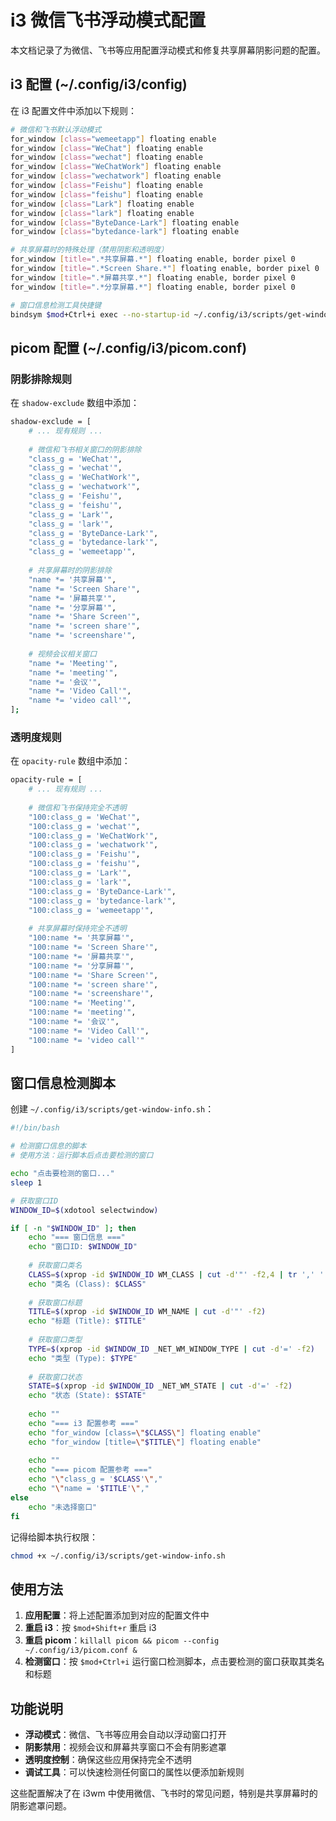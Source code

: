 # i3 微信飞书浮动模式配置

本文档记录了为微信、飞书等应用配置浮动模式和修复共享屏幕阴影问题的配置。

## i3 配置 (~/.config/i3/config)

在 i3 配置文件中添加以下规则：

```bash
# 微信和飞书默认浮动模式
for_window [class="wemeetapp"] floating enable
for_window [class="WeChat"] floating enable
for_window [class="wechat"] floating enable
for_window [class="WeChatWork"] floating enable
for_window [class="wechatwork"] floating enable
for_window [class="Feishu"] floating enable
for_window [class="feishu"] floating enable
for_window [class="Lark"] floating enable
for_window [class="lark"] floating enable
for_window [class="ByteDance-Lark"] floating enable
for_window [class="bytedance-lark"] floating enable

# 共享屏幕时的特殊处理（禁用阴影和透明度）
for_window [title=".*共享屏幕.*"] floating enable, border pixel 0
for_window [title=".*Screen Share.*"] floating enable, border pixel 0
for_window [title=".*屏幕共享.*"] floating enable, border pixel 0
for_window [title=".*分享屏幕.*"] floating enable, border pixel 0

# 窗口信息检测工具快捷键
bindsym $mod+Ctrl+i exec --no-startup-id ~/.config/i3/scripts/get-window-info.sh
```

## picom 配置 (~/.config/i3/picom.conf)

### 阴影排除规则

在 `shadow-exclude` 数组中添加：

```bash
shadow-exclude = [
    # ... 现有规则 ...
    
    # 微信和飞书相关窗口的阴影排除
    "class_g = 'WeChat'",
    "class_g = 'wechat'",
    "class_g = 'WeChatWork'",
    "class_g = 'wechatwork'",
    "class_g = 'Feishu'",
    "class_g = 'feishu'",
    "class_g = 'Lark'",
    "class_g = 'lark'",
    "class_g = 'ByteDance-Lark'",
    "class_g = 'bytedance-lark'",
    "class_g = 'wemeetapp'",
    
    # 共享屏幕时的阴影排除
    "name *= '共享屏幕'",
    "name *= 'Screen Share'",
    "name *= '屏幕共享'",
    "name *= '分享屏幕'",
    "name *= 'Share Screen'",
    "name *= 'screen share'",
    "name *= 'screenshare'",
    
    # 视频会议相关窗口
    "name *= 'Meeting'",
    "name *= 'meeting'",
    "name *= '会议'",
    "name *= 'Video Call'",
    "name *= 'video call'",
];
```

### 透明度规则

在 `opacity-rule` 数组中添加：

```bash
opacity-rule = [ 
    # ... 现有规则 ...
    
    # 微信和飞书保持完全不透明
    "100:class_g = 'WeChat'",
    "100:class_g = 'wechat'", 
    "100:class_g = 'WeChatWork'",
    "100:class_g = 'wechatwork'",
    "100:class_g = 'Feishu'",
    "100:class_g = 'feishu'",
    "100:class_g = 'Lark'",
    "100:class_g = 'lark'",
    "100:class_g = 'ByteDance-Lark'",
    "100:class_g = 'bytedance-lark'",
    "100:class_g = 'wemeetapp'",
    
    # 共享屏幕时保持完全不透明
    "100:name *= '共享屏幕'",
    "100:name *= 'Screen Share'",
    "100:name *= '屏幕共享'",
    "100:name *= '分享屏幕'",
    "100:name *= 'Share Screen'",
    "100:name *= 'screen share'",
    "100:name *= 'screenshare'",
    "100:name *= 'Meeting'",
    "100:name *= 'meeting'",
    "100:name *= '会议'",
    "100:name *= 'Video Call'",
    "100:name *= 'video call'"
]
```

## 窗口信息检测脚本

创建 `~/.config/i3/scripts/get-window-info.sh`：

```bash
#!/bin/bash

# 检测窗口信息的脚本
# 使用方法：运行脚本后点击要检测的窗口

echo "点击要检测的窗口..."
sleep 1

# 获取窗口ID
WINDOW_ID=$(xdotool selectwindow)

if [ -n "$WINDOW_ID" ]; then
    echo "=== 窗口信息 ==="
    echo "窗口ID: $WINDOW_ID"
    
    # 获取窗口类名
    CLASS=$(xprop -id $WINDOW_ID WM_CLASS | cut -d'"' -f2,4 | tr ',' ' ')
    echo "类名 (Class): $CLASS"
    
    # 获取窗口标题
    TITLE=$(xprop -id $WINDOW_ID WM_NAME | cut -d'"' -f2)
    echo "标题 (Title): $TITLE"
    
    # 获取窗口类型
    TYPE=$(xprop -id $WINDOW_ID _NET_WM_WINDOW_TYPE | cut -d'=' -f2)
    echo "类型 (Type): $TYPE"
    
    # 获取窗口状态
    STATE=$(xprop -id $WINDOW_ID _NET_WM_STATE | cut -d'=' -f2)
    echo "状态 (State): $STATE"
    
    echo ""
    echo "=== i3 配置参考 ==="
    echo "for_window [class=\"$CLASS\"] floating enable"
    echo "for_window [title=\"$TITLE\"] floating enable"
    
    echo ""
    echo "=== picom 配置参考 ==="
    echo "\"class_g = '$CLASS'\","
    echo "\"name = '$TITLE'\","
else
    echo "未选择窗口"
fi
```

记得给脚本执行权限：
```bash
chmod +x ~/.config/i3/scripts/get-window-info.sh
```

## 使用方法

1. **应用配置**：将上述配置添加到对应的配置文件中
2. **重启 i3**：按 `$mod+Shift+r` 重启 i3
3. **重启 picom**：`killall picom && picom --config ~/.config/i3/picom.conf &`
4. **检测窗口**：按 `$mod+Ctrl+i` 运行窗口检测脚本，点击要检测的窗口获取其类名和标题

## 功能说明

- **浮动模式**：微信、飞书等应用会自动以浮动窗口打开
- **阴影禁用**：视频会议和屏幕共享窗口不会有阴影遮罩
- **透明度控制**：确保这些应用保持完全不透明
- **调试工具**：可以快速检测任何窗口的属性以便添加新规则

这些配置解决了在 i3wm 中使用微信、飞书时的常见问题，特别是共享屏幕时的阴影遮罩问题。